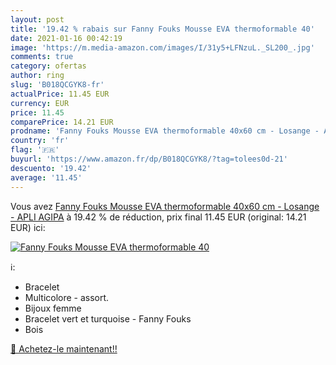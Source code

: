 ```yaml
---
layout: post
title: '19.42 % rabais sur Fanny Fouks Mousse EVA thermoformable 40'
date: 2021-01-16 00:42:19
image: 'https://m.media-amazon.com/images/I/31y5+LFNzuL._SL200_.jpg'
comments: true
category: ofertas
author: ring
slug: 'B018QCGYK8-fr'
actualPrice: 11.45 EUR
currency: EUR
price: 11.45
comparePrice: 14.21 EUR
prodname: 'Fanny Fouks Mousse EVA thermoformable 40x60 cm - Losange - APLI AGIPA'
country: 'fr'
flag: '🇫🇷'
buyurl: 'https://www.amazon.fr/dp/B018QCGYK8/?tag=tolees0d-21'
descuento: '19.42'
average: '11.45'
---
```


Vous avez [Fanny Fouks Mousse EVA thermoformable 40x60 cm - Losange - APLI AGIPA](https://www.amazon.fr/dp/B018QCGYK8/?tag=tolees0d-21)  à  19.42 % de réduction, prix final  11.45 EUR (original: 14.21 EUR) ici:

[![Fanny Fouks Mousse EVA thermoformable 40](https://m.media-amazon.com/images/I/31y5+LFNzuL._SL200_.jpg)](https://www.amazon.fr/dp/B018QCGYK8/?tag=tolees0d-21)

ℹ️:

- Bracelet
- Multicolore - assort.
- Bijoux femme
- Bracelet vert et turquoise - Fanny Fouks
- Bois

[🛒 Achetez-le maintenant!!](https://www.amazon.fr/dp/B018QCGYK8/?tag=tolees0d-21)
